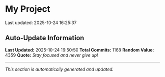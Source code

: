 # My Project


Last updated: 2025-10-24 16:25:37























































































































































































































































































































































































































































































































































































































































































































































































































































































































































































































































































































































































































































































































































































































































































































































































































## Auto-Update Information

**Last Updated:** 2025-10-24 16:50:50
**Total Commits:** 1168
**Random Value:** 4359
**Quote:** _Stay focused and never give up!_

---
_This section is automatically generated and updated._